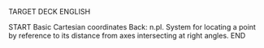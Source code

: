 TARGET DECK
ENGLISH

START
Basic
Cartesian coordinates
Back: n.pl. System for locating a point by reference to its distance from axes intersecting at right angles.
END
